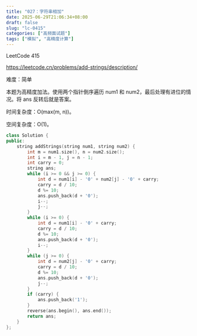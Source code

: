 ```yaml
---
title: "027：字符串相加"
date: 2025-06-29T21:06:34+08:00
draft: false
slug: "lc-0415"
categories: ["高频面试题"]
tags: ["模拟", "高精度计算"]
---
```


LeetCode 415

https://leetcode.cn/problems/add-strings/description/

难度：简单

本题为高精度加法。使用两个指针倒序遍历 num1 和 num2，最后处理有进位的情况。将 ans 反转后就是答案。

时间复杂度：O(max(m, n))。

空间复杂度：O(1)。

<!--more-->

```cpp
class Solution {
public:
    string addStrings(string num1, string num2) {
        int m = num1.size(), n = num2.size();
        int i = m - 1, j = n - 1;
        int carry = 0;
        string ans;
        while (i >= 0 && j >= 0) {
            int d = num1[i] - '0' + num2[j] - '0' + carry;
            carry = d / 10;
            d %= 10;
            ans.push_back(d + '0');
            i--;
            j--;
        }
        while (i >= 0) {
            int d = num1[i] - '0' + carry;
            carry = d / 10;
            d %= 10;
            ans.push_back(d + '0');
            i--;
        }
        while (j >= 0) {
            int d = num2[j] - '0' + carry;
            carry = d / 10;
            d %= 10;
            ans.push_back(d + '0');
            j--;
        }
        if (carry) {
            ans.push_back('1');
        }
        reverse(ans.begin(), ans.end());
        return ans;
    }
};
```

